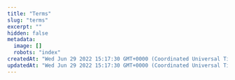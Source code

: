 ```yaml
---
title: "Terms"
slug: "terms"
excerpt: ""
hidden: false
metadata: 
  image: []
  robots: "index"
createdAt: "Wed Jun 29 2022 15:17:30 GMT+0000 (Coordinated Universal Time)"
updatedAt: "Wed Jun 29 2022 15:17:30 GMT+0000 (Coordinated Universal Time)"
---
```


